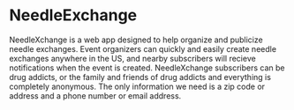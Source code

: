 # NeedleExchange

NeedleXchange is a web app designed to help organize and publicize needle exchanges. Event organizers can quickly
and easily create needle exchanges anywhere in the US, and nearby subscribers will recieve notifications when the
event is created. NeedleXchange subscribers can be drug addicts, or the family and friends of drug addicts and everything
is completely anonymous. The only information we need is a zip code or address and a phone number or email address.